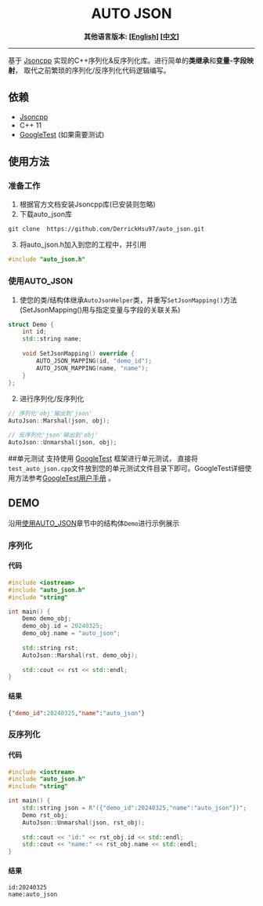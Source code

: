 # <center>AUTO JSON</center>
**<center>其他语言版本: [[English](README.md)] [[中文](README_zh.md)]</center>**
***

基于 [Jsoncpp](https://github.com/open-source-parsers/jsoncpp) 实现的C++序列化&反序列化库。进行简单的**类继承**和**变量-字段映射**，
取代之前繁琐的序列化/反序列化代码逻辑编写。

## 依赖
* [Jsoncpp](https://github.com/open-source-parsers/jsoncpp) 
* C++ 11
* [GoogleTest](https://github.com/google/googletest?tab=readme-ov-file#welcome-to-googletest-googles-c-test-framework) (如果需要测试)

## 使用方法

### 准备工作
1. 根据官方文档安装Jsoncpp库(已安装则忽略)
2. 下载auto_json库
```shell
git clone  https://github.com/DerrickHsu97/auto_json.git
```
3. 将auto_json.h加入到您的工程中，并引用
```c++
#include "auto_json.h"
```

### 使用AUTO_JSON
<a id="demo"></a>
1. 使您的类/结构体继承`AutoJsonHelper`类，并重写`SetJsonMapping()`方法(SetJsonMapping()用与指定变量与字段的关联关系)
```c++
struct Demo {
    int id;
    std::string name;
    
    void SetJsonMapping() override {
        AUTO_JSON_MAPPING(id, "demo_id");
        AUTO_JSON_MAPPING(name, "name");
    }
};
```
2. 进行序列化/反序列化
```c++
// 序列化'obj'输出到'json'
AutoJson::Marshal(json, obj);

// 反序列化'json'输出到'obj'
AutoJson::Unmarshal(json, obj);
```

##单元测试
支持使用 [GoogleTest](https://github.com/google/googletest?tab=readme-ov-file#welcome-to-googletest-googles-c-test-framework) 框架进行单元测试，
直接将`test_auto_json.cpp`文件放到您的单元测试文件目录下即可。GoogleTest详细使用方法参考[GoogleTest用户手册](https://google.github.io/googletest/) 。

## DEMO
沿用[使用AUTO_JSON](#demo)章节中的结构体`Demo`进行示例展示

### 序列化

#### 代码
```c++
#include <iostream>
#include "auto_json.h"
#include "string"

int main() {
    Demo demo_obj;
    demo_obj.id = 20240325;
    demo_obj.name = "auto_json";
    
    std::string rst;
    AutoJson::Marshal(rst, demo_obj);
    
    std::cout << rst << std::endl;
}
```

#### 结果
```json
{"demo_id":20240325,"name":"auto_json"}
```

### 反序列化

#### 代码
```c++
#include <iostream>
#include "auto_json.h"
#include "string"

int main() {
    std::string json = R"({"demo_id":20240325,"name":"auto_json"})";
    Demo rst_obj;
    AutoJson::Unmarshal(json, rst_obj);
    
    std::cout << "id:" << rst_obj.id << std::endl;
    std::cout << "name:" << rst_obj.name << std::endl;
}
```

#### 结果
```text
id:20240325
name:auto_json
```